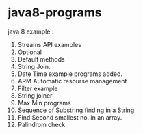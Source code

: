 # java8-programs

java 8 example :
1. Streams API examples
2. Optional 
3. Default methods
4. String Join.
5. Date Time example programs added.
6. ARM Automatic resourse management
7. Filter example
8. String joiner
9. Max Min programs
10. Sequence of Substring finding in a String.
11. Find Second smallest no. in an array.
12. Palindrom check